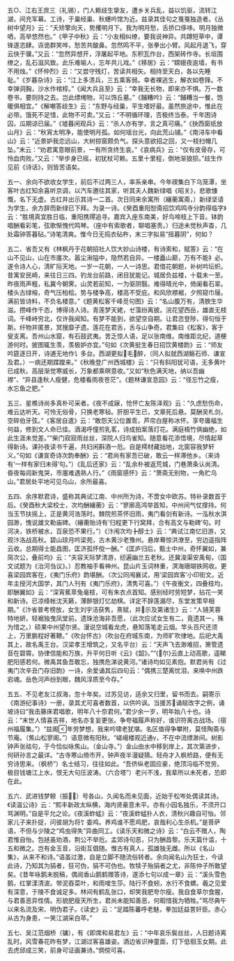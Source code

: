 <!-- { "loadSidebar": true } -->
五○、江右王庶三（礼锡），门人赖歧生挚友，遭乡关兵乱，益以饥驱，流转江湖，间充军幕。工诗，于巢经巢、秋蟪吟馆为近。兹录其佳句之戛戛独造者。《丛树中望月》云：“夭矫擎向天，势攫明月下。我为明月愁，舌挢口侈哆。明月独微哂，高举悠然也。”《甲子中秋》云：“小友相纠缭，要我说神异。共蹲短草中，谭锋遂恣肆。诙诡群笑哗，愁苦共酸鼻。忽然鸣不平，张拳出小臂。风起月退飞，穿云快于骥。”又云：“忽然异想开，浮屠起平地。东积瓦作台，西架砖作寺。长垣围缭之，乱石滋风致。此乐难喻人，忘年共儿戏。”《移居》云：“嫦娥夜逾墙，有书不用烛。”《怀仲烈》云：“又尝守残灯，苦读共相矢。相持至天白，各以先睡耻。”《岁暮杂诗》云：“江上多溃兵，三五乘客弱。幸者裸逃生，解衣如卷箨。不幸弹洞胸，沙水作棺椁。”《闻大兵且至》云：“幸我无长物，即来亦不惧。万一数卷书，要则持之去。岂此缥缃物，可以饰丘墓。”《餔糟吟》云：“餔糟当一餐，饱暖俱相宜。”《解嘲答歧生》云：“东野与经巢，平生嗜好最。虽然旅途中，惟此在必带。饿死不足惜，此物不可卖。”又云：“不明循环理，否极终当泰。千年困诗囚，瓜期谅已届。”《墟暮闲观兵》云：“杀人亦有学，言之真可痛。”《抉西窗纸放山月》云：“秋宵太明净，能使明月孤。如何瑶台光，向此荒山铺。”《南浔车中看山》云：“近景妒我恋远山，大树掠窗颇负气。探头意欲招之回，又一枝扫帽几坠。”末云：“劝君寓意眼前景，一有所贪终生哀。”《哀病兵》云：“仅有皮骨存，可怜血肉败。”又云：“举步身已摇，初犹杖可赖。五里十里程，倒地渐狼狈。”歧生作见前《诗话》，则皆苦语矣。

五一、余向不欲收女学生，前后不过两三人，率系亲串。今年禊集白下乌笼潭，坐客叶古红知余喜听京调，以汽车邀往其家，听其夫人魏新绿唱《昭关》，悲歌慷慨，名下无虚。古红并出示其诗一二首。次日同来余寓所（纕蘅寓斋，）新绿坚请为学生，余方辞而新绿已下拜。为录一诗。《癸酉重阳恕斋招饮鸡鸣寺分韵得临字》云：“胜境真宜胜日临，重阳携得追寻。嘉宾入座东南美，好鸟啼枝上下音。钵韵唱酬看彩笔，弦歌惭愧代鸣琴。（座中有索歌者，聊唱塞责。）归途未觉秋声杳，几处霜钟答暮砧。”诗笔清爽。惟今日无捣衣砧杵，末三字拟易“摇暮阴”，何如？

五二、省吾又有《林枫丹于花朝招社人饮大妙山诗楼，有诗索和，赋答》云：“在山不见山，山在市廛次。嚣尘湫隘中，隐然若自异。一楼矗山巅，万有不能礻必。遂令诗人心，清旷际天地。一岁一花朝，一人一诗思。君借花朝题，补树吟坛帜。昔寓安民崎，来往日三四。钓龙台前路，闭目犹能记。城居负兹楼，十载未一至。昨夜雨声粗，私冀今朝霁。山灵若前知，一为驱阴翳。难得晴光中，倚阑看石翠。楼头古绿榕，奇气压柏桧。势与楼争高，楼高不受庇。和风欣襟裾，夕照窥巾屦。满前皆诗料，不负名楼意。”《题黄松客千峰觅句图》云：“名山腹万有，清腴生华滋。攒峰作千态，博得诗人诗。青莲梦天姥，ゼ藻纷离披。浣花望西岳，雄直无枝词。千峰峙穷北，仅许我闻知。有梦不能到，欲望空自期。让君恣登陟，得句恒于斯。纤物并匿景，冥搜靡孑遗。莲花在君舌，舌与山争奇。君集曰《松客》，客于叟支离。吾州山水窟，有石鼓武夷。苦乏惊人语，足以张南维。南维距北纪，道梗游何时。披图辄生羡，羡极妒亦宜。”句如《次黄挺生春日招饮黄楼韵》云：“师友吟筵逐日开，诗逋无地作讠多台。西湖更拟毛醉，（同人拟就西湖觞石师、谦宣及君。）一病还期蹀躞来。”《秋晚登广州西城楼》云：“只有斜阳犹可语，无多黄叶已成秋。高层渐觉寒威长，万象都乘暝意收。”又如“秋色满天地，纳以吾幽襟”、“异县逢秋人瘦健，危楼看雨夜苍茫”。《题林谦宣息园》云：“径忘竹之瘦，水忘鱼之肥。”

五三、星樵诗尚多真朴可采者。《夜不成寐，怆怀亡友陈泽观》云：“久虑愁伤命，难云达听天。可怜无俗骨，只换老寒毡。肝胆平生已，文章死后悬。莫酬吴札剑，空碎伯牙弦。”《客居自遣》云：“敢怨天公位置乖，芦帘白屋称冰怀。享夸庸福生何益，修到文人命已佳。酒渴呼僮煎乳茗，诗成拍案落灯花。满庭梧竹俱幽绝，如此生涯未觉差。”“柴门寂寂雨丝丝，深院人归鸟雀知。随意看花添悟境，尽情起草得新诗。课孙夜读书千遍，共妇闲斟酒一卮。自是樗材藏拙地，北窗容我梦轩义。”句如《谦宣奇诗次韵奉酬》云：“君尚有家吾已破，敢云一样滞他乡。（来诗有‘一样有家归未得’句。”）《乱后还家》云：“乱余朴被返荒城，门巷萧条认尚清。昏夜每闾新鬼哭，市廛难遇熟人行。”《雨窗感怀》云：“萧斋无别物，一角贮乌山。”君居处平地可见乌山，余所最喜。

五四、余序默君诗，盛称其典试江南、中州所为诗，不啻女中欧苏。特补录数首于后。《癸酉秋大梁校士，次均酬纕蘅》云：“寥廓高鸿举首知，中州间气仗撑持。何当玉节扶摇上，正是黄河浩荡时。棘院煎茶怀旧雨，夷门看剑有新诗。一泓秋水淇园渺，愧说雄文勒庙碑。（纕蘅贻诗有‘归程更下行窝拜，合有高文与勒碑’句。时河决，铁桥被水，百泉恐不果行。”）《汴闱次均╊醇士》云：“典试江南忆旧游，又观汴洛战高秋。碧山琼月吟梁苑，古木黄沙老豫州。悬岸蓦惊洪潦至，穷边遥指阵云收。总期得士能昌图，匡济孤怀傥一酬。”《匡庐归后，甄士中州，奇怀翼如，兼简次公，叠前均》云：“夫容天际梦清游，纫遍幽兰五老秋。还冀浚渠安禹甸，（国文试题为《治河刍议》。）忍教袖手看神州。昆山片玉词林重，溟海珊瑚铁网收。更喜梁园宾客在，《夷门乐府》韵堪酬。（次公同闱襄试，用‘梁园宾客’小印街文。近年主授河大国学，其门人刊有《夷门乐府》，清隽可喜。”）《午夜衡文，四叠枝均，即酬翼如》云：“深宵蕉萃兔毫枝，可有朱衣点首知。感别经时劳短梦，拈花一笑和新诗。已凉绛帐沈天籁，薄醉银灯忆劫棋。详定不辞莲漏尽，东堂发策早相期。”《汴省普考榜放，女生刘宇洁获隽，熹赋，并示及第诸生》云：“人镜芙蓉特地妍，轻裾独曳凤堂前。遗珠沧海非吾愿，（此次应试女生有二，竟遗其一，殊为惜之。）硕果中州望尔贤。漫说空城看龙虎，悬知落笔走云烟。竿头百尺还须上，万里鹏程好著鞭。”《吹台怀古》（吹台在府城东南，为师旷吹律地。后祀大禹其上，故名禹王台。汉梁孝王增筑之，又名平台）云：“天声飞去渺难招，箫管遗音在碧霄。协律信能和万族，升平何日听《云》《韶》。”“{尔}云直上动高歌，遥睇肥阳感若何。微禹其鱼吾敢忘，独携危涕说黄河。”诸诗均如见素抱。默君尚有《过夷门次辛丑门存旧韵》一诗，余爱诵其后四句云：“偶携三楚离忧泪，来唤中州跌宕魂。岳色河声纷到眼，魏风淳质至今存。”

五五、不见老友江叔海，忽十年矣。过苏见访，适余又归里，留书而去。嗣寄示《南游纪事诗》一册，录其尤可喜者数首，以供吟讽。当援苏诵赋改字之例，诵坡诗曰“我击藤床君唱歌，明年八十奈君何。”君少余一岁，明年始八十也。诗云：“末世人情喜吉祥，地名亦复妄更张。争夸福履声称好，谁识符离古战场。（宿州福履集。”）“兹阁年劳梦想，我来吟啸老犹堪。名区值得争攀附，莫怪陶斋与节庵。（焦山松寥阁。”）语意微有阳秋。“嵯峨楼观近通，不在中流缥渺间。树影钟声张祜句，于今恰似咏焦山。（金山寺。”）金山由水中移到岸上，其次第进步，何研孙言之最详。“古寺寒山倚市开，钟声夜半漫疑猜。轻舟才入枫桥路，便有无穷诗思来。（枫桥”）名士结习，往往如此。“吾侪纵老固应豪，绝顶冯临不觉劳。极目钱塘江上水，恨无大句压波涛。（六合塔”）老兴不浅，我辈所以未死者，恐即在此。

五六、武进钱梦鲸（振，）号各山，久闻名而未见面，近始于松岑处偶读其诗。《读温公诗》云：“熙丰新政太纵横，海内贤豪意未平。亦有小园名独乐，不须开口骂渊明。”自是平允之论。《夜溪蚱蜢》云：“夜溪蚱蜢扑人衣，清秋兴趣自可怡。邻家儿子来扑捉，问彼胡为将饣委鸡。养鸡谁不愿鸡肥，哀哉利心生杀机。”是菩萨语，不但与少陵之“鸡虫得失”异曲同工。《读乐天和微之诗》云：“白云不赠人，陶君惟自怡。包拯虽劝酒，荆公不举卮。孟郊诗句恶，只为酬昌黎。乐天篇什滥，十五和微之。岂有金玉音，沿街互倡随。惟古有真人，孤雄独无雌。所以《名山集》，从来不和诗。”语虽过激，自是立脚不随流俗转者。余向闻名山为狂士，今读此诗，乃知其为狷者，狂可伪，狷不可伪也。牧犊子殆狷者之尤，非陈仲子所敢望矣。《昔年咏鹅未脱稿，偶阅香山鹅鹤赠答诗，遂添七句以成一章》云：“溪头雪色鹅，红掌漾清波。带泥吞菜叶，和雨唼生莎。陆行不食蚓，水行不食螺。羲之见爱有深意，于陵不食诚足多。林间有鹤乱张口，却笑我肥夸尔瘦。我自食草尔食腥，与君善恶异性情。形貌肥瘦天所生，君尚未能知善恶，何暇惜我为牺牲。”骂尽典午以来名流及宋、明伪君子。《读史》云：“足踏陈蕃呼老魅，拳加廷益詈奸臣。赤心从古为身患，一笑江湖采白苹。”

五七、吴江范烟桥（镛），有《即席和易君左》云：“中年哀乐鬓丝丝，人日题诗离乱时。风雪春花昨有梦，江湖过客喜雄姿。酒边省识神童面，灯下低徊玉女期。此去虎邱成三笑，前身可证画兼诗。”倜傥可喜。

